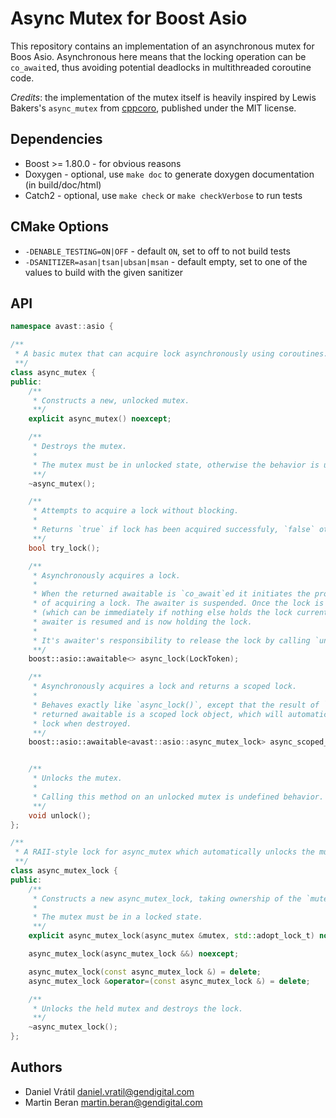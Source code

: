 # Async Mutex for Boost Asio

This repository contains an implementation of an asynchronous mutex for Boos Asio. Asynchronous 
here means that the locking operation can be `co_await`ed, thus avoiding potential deadlocks 
in multithreaded coroutine code.

*Credits*: the implementation of the mutex itself is heavily inspired by Lewis Bakers's `async_mutex`
from [cppcoro](https://github.com/lewissbaker/cppcoro/), published under the MIT license.

## Dependencies

* Boost >= 1.80.0 - for obvious reasons
* Doxygen - optional, use `make doc` to generate doxygen documentation (in build/doc/html)
* Catch2 - optional, use `make check` or `make checkVerbose` to run tests

## CMake Options

* `-DENABLE_TESTING=ON|OFF` - default `ON`, set to off to not build tests
* `-DSANITIZER=asan|tsan|ubsan|msan` - default empty, set to one of the values to build with the given sanitizer

## API

```cpp
namespace avast::asio {

/**
 * A basic mutex that can acquire lock asynchronously using coroutines.
 **/
class async_mutex {
public:
    /**
     * Constructs a new, unlocked mutex.
     **/
    explicit async_mutex() noexcept;

    /**
     * Destroys the mutex.
     *
     * The mutex must be in unlocked state, otherwise the behavior is undefined.
     **/
    ~async_mutex();

    /**
     * Attempts to acquire a lock without blocking.
     *
     * Returns `true` if lock has been acquired successfuly, `false` otherwise.
     **/
    bool try_lock();

    /**
     * Asynchronously acquires a lock.
     *
     * When the returned awaitable is `co_await`ed it initiates the process
     * of acquiring a lock. The awaiter is suspended. Once the lock is acquired
     * (which can be immediately if nothing else holds the lock currently) the
     * awaiter is resumed and is now holding the lock.
     *
     * It's awaiter's responsibility to release the lock by calling `unlock()`.
     **/
    boost::asio::awaitable<> async_lock(LockToken);

    /**
     * Asynchronously acquires a lock and returns a scoped lock.
     *
     * Behaves exactly like `async_lock()`, except that the result of `co_await`ing the
     * returned awaitable is a scoped lock object, which will automatically release the
     * lock when destroyed.
     **/
    boost::asio::awaitable<avast::asio::async_mutex_lock> async_scoped_lock(LockToken);


    /**
     * Unlocks the mutex.
     *
     * Calling this method on an unlocked mutex is undefined behavior.
     **/
    void unlock();
};

/**
 * A RAII-style lock for async_mutex which automatically unlocks the mutex when destroyed.
 **/
class async_mutex_lock {
public:
    /**
     * Constructs a new async_mutex_lock, taking ownership of the `mutex`.
     *
     * The mutex must be in a locked state.
     **/
    explicit async_mutex_lock(async_mutex &mutex, std::adopt_lock_t) noexcept;

    async_mutex_lock(async_mutex_lock &&) noexcept;

    async_mutex_lock(const async_mutex_lock &) = delete;
    async_mutex_lock &operator=(const async_mutex_lock &) = delete;

    /**
     * Unlocks the held mutex and destroys the lock.
     **/
    ~async_mutex_lock();
};
```

## Authors

* Daniel Vrátil <daniel.vratil@gendigital.com>
* Martin Beran <martin.beran@gendigital.com>

